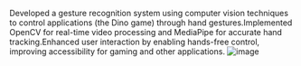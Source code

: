 Developed a gesture recognition system using computer vision techniques to control applications (the Dino game) through hand gestures.Implemented OpenCV for real-time video processing and MediaPipe for accurate hand tracking.Enhanced user interaction by enabling hands-free control, improving accessibility for gaming and other applications.
![image](https://github.com/user-attachments/assets/a46a1257-9ddb-4332-91dc-3a89f0b05190)




